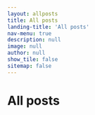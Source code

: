 ```yaml
---
layout: allposts
title: All posts
landing-title: 'All posts'
nav-menu: true
description: null
image: null
author: null
show_tile: false
sitemap: false
---
```


<h1>All posts</h1>
